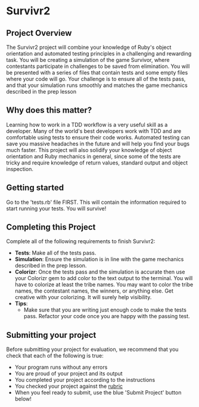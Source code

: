 # Survivr2

## Project Overview
The Survivr2 project will combine your knowledge of Ruby's object orientation and 
automated testing principles in a challenging and rewarding task. You will be creating a 
simulation of the game Survivor, where contestants participate in challenges to be saved 
from elimination. You will be presented with a series of files that contain tests and some 
empty files where your code will go. Your challenge is to ensure all of the tests pass, 
and that your simulation runs smoothly and matches the game mechanics described in the prep lesson


## Why does this matter?
Learning how to work in a TDD workflow is a very useful skill as a developer. Many of the 
world's best developers work with TDD and are comfortable using tests to ensure their code 
works. Automated testing can save you massive headaches in the future and will help you 
find your bugs much faster. This project will also solidify your knowledge of object 
orientation and Ruby mechanics in general, since some of the tests are tricky and require 
knowledge of return values, standard output and object inspection.

## Getting started
Go to the 'tests.rb' file FIRST. This will contain the information required to start 
running your tests. You will survive!

## Completing this Project
Complete all of the following requirements to finish Survivr2:
* **Tests**: Make all of the tests pass.
* **Simulation**: Ensure the simulation is in line with the game mechanics described in the prep lesson.
* **Colorizr**: Once the tests pass and the simulation is accurate then use your 
Colorizr gem to add color to the text output to the terminal. You will have to 
colorize at least the tribe names. You may want to color the tribe names, the contestant 
names, the winners, or anything else. Get creative with your colorizing. It will surely help visibility.
* **Tips**:
  * Make sure that you are writing just enough code to make the tests pass. 
  Refactor your code once you are happy with the passing test.

## Submitting your project
Before submitting your project for evaluation, we recommend that you check that each of the following is true:


* Your program runs without any errors
* You are proud of your project and its output
* You completed your project according to the instructions
* You checked your project against the [rubric](https://review.udacity.com/#!/projects/6217244604/rubric)
* When you feel ready to submit, use the blue 'Submit Project' button below!
